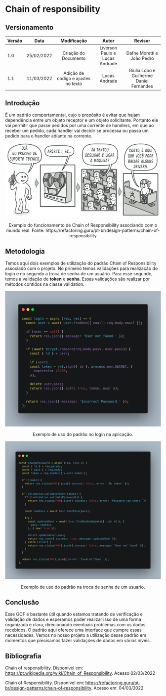 # Chain of responsibility

## Versionamento

| Versão |    Data    |             Modificação             |             Autor              |                 Revisor                  |
| ------ | :--------: | :---------------------------------: | :----------------------------: | :--------------------------------------: |
| 1.0    | 25/02/2022 |        Criação do Documento         | Liverson Paulo e Lucas Andrade |        Dafne Moretti e João Pedro        |
| 1.1    | 11/03/2022 | Adição de código e ajustes no texto |         Lucas Andrade          | Giulia Lobo e Guilherme Daniel Fernandes |

## Introdução

É um padrão comportamental, cujo o propósito é evitar que hajam dependência entre um objeto receptor e um objeto solicitante. Portanto ele vai permitir que passe pedidos por uma corrente de handlers, em que ao receber um pedido, cada handler vai decidir se processa ou passa um pedido para o handler adiante na corrente.

![](../../assets/images/chainofresponsibility.png)

<figcaption style="text-align: center">Exemplo do funcionamento de Chain of Responsibility associando com o mundo real. Fonte: https://refactoring.guru/pt-br/design-patterns/chain-of-responsibility</figcaption>

## Metodologia

Temos aqui dois exemplos de utilização do padrão Chain of Responsibility associado com o projeto. No primeiro temos validações para realização do login e no segundo a troca de senha de um usuário. Para esse segundo, temos a validação de **token** e **senha**. Essas validações são realizar por métodos contidos na classe validation.

![Chain of Responsibility Example 1](../../assets/images/gof-chain-of-responsability-example.png)

<figcaption style="text-align: center">Exemplo de uso do padrão no login na aplicação. </figcaption>

![Chain of Responsibility Example 2](../../assets/images/gof-chain-of-responsability-example2.png)

<figcaption style="text-align: center">Exemplo de uso do padrão na troca de senha de um usuario. </figcaption>

## Conclusão

Esse GOF é bastante útil quando estamos tratando de verificação e validação de dados e esperamos poder realizar isso de uma forma organizada e clara, direcionando eventuais problemas com os dados recebidos. O padrão aqui oferece uma interface que cumpre essas necessidades. Vemos no nosso projeto a utilização desse padrão em momentos que precisamos fazer validações de dados em vários níveis.

## Bibliografia

Chain of responsibility. Disponível em: https://pt.wikipedia.org/wiki/Chain_of_Responsibility. Acesso 02/03/2022

Chain of Responsibility. Disponível em: https://refactoring.guru/pt-br/design-patterns/chain-of-responsibility. Acesso em: 04/03/2022
